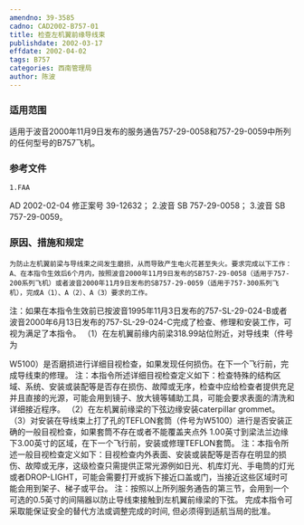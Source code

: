 ```yaml
---
amendno: 39-3585
cadno: CAD2002-B757-01
title: 检查左机翼前缘导线束
publishdate: 2002-03-17
effdate: 2002-04-02
tags: B757
categories: 西南管理局
author: 陈波
---
```


### 适用范围 
适用于波音2000年11月9日发布的服务通告757-29-0058和757-29-0059中所列的任何型号的B757飞机。

### 参考文件
    1.FAA 
AD 2002-02-04 修正案号 39-12632；
    2.波音 
SB 757-29-0058；
    3.波音 
SB 757-29-0059。


### 原因、措施和规定 
    为防止左机翼前梁与导线束之间发生磨损，从而导致产生电火花甚至失火。要求完成以下工作： 
    A、在本指令生效后6个月内，按照波音2000年11月9日发布的SB757-29-0058（适用于757-200系列飞机）或者波音2000年11月9日发布的SB757-29-0059（适用于757-300系列飞机），完成A（1）、A（2）、A（3）要求的工作。
注：如果在本指令生效前已按波音1995年11月3日发布的757-SL-29-024-B或者波音2000年6月13日发布的757-SL-29-024-C完成了检查、修理和安装工作，可视为满足了本指令。 
（1）在左机翼前缘内前梁318.99站位附近，对导线束（件号为
  
W5100）是否磨损进行详细目视检查，如果发现任何损伤。在下一个飞行前，完成导线束的修理。 
注：本指令所述详细目视检查定义如下：检查特殊的结构区域、系统、安装或装配等是否存在损伤、故障或无序，检查中应给检查者提供充足并且直接的光源，可能会用到镜子、放大镜等辅助工具，可能会要求表面的清洗和详细接近程序。
   （2）在左机翼前缘梁的下弦边缘安装caterpillar grommet。 
   （3）对安装在导线束上打了孔的TEFLON套筒（件号为W5100）进行是否安装正确的一般目视检查，如果套筒不存在或者不能覆盖夹点外
1.00英寸到梁法兰边缘下3.00英寸的区域，在下一个飞行前，安装或修理TEFLON套筒。 
注：本指令所述一般目视检查定义如下：目视检查内外表面、安装或装配等是否存在明显的损伤、故障或无序，这级检查只需提供正常光源例如日光、机库灯光、手电筒的灯光或者DROP-LIGHT，可能会需要打开或拆下接近口盖或门，当接近这些区域时可能会用到架子、梯子或平台。 
注：按照以上所列服务通告的第三节，会用到一个可选的0.5英寸的间隔器以防止导线束接触到左机翼前缘梁的下弦。 完成本指令可采取能保证安全的替代方法或调整完成的时间, 但必须得到适航当局的批准。
